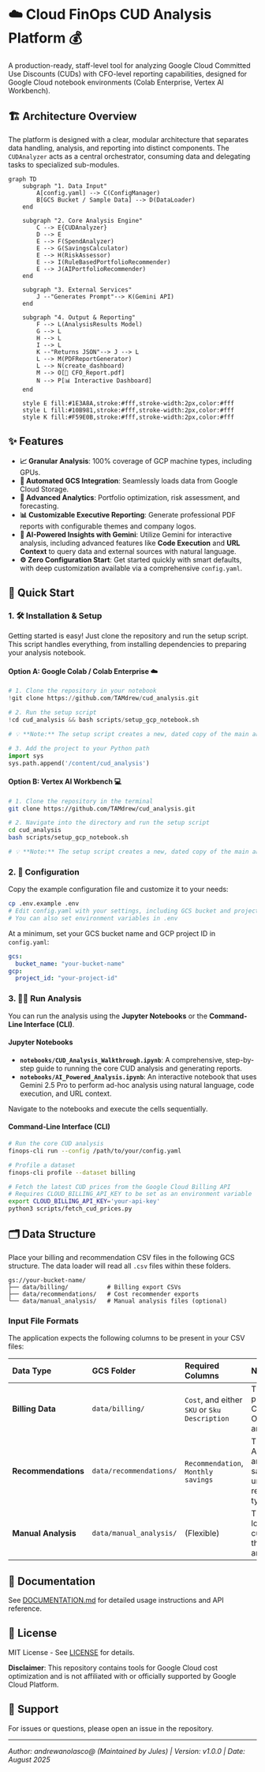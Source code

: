 # ☁️ Cloud FinOps CUD Analysis Platform 💰

A production-ready, staff-level tool for analyzing Google Cloud Committed Use Discounts (CUDs) with CFO-level reporting capabilities, designed for Google Cloud notebook environments (Colab Enterprise, Vertex AI Workbench).

## 🏗️ Architecture Overview

The platform is designed with a clear, modular architecture that separates data handling, analysis, and reporting into distinct components. The `CUDAnalyzer` acts as a central orchestrator, consuming data and delegating tasks to specialized sub-modules.

```mermaid
graph TD
    subgraph "1. Data Input"
        A[config.yaml] --> C(ConfigManager)
        B[GCS Bucket / Sample Data] --> D(DataLoader)
    end

    subgraph "2. Core Analysis Engine"
        C --> E{CUDAnalyzer}
        D --> E
        E --> F(SpendAnalyzer)
        E --> G(SavingsCalculator)
        E --> H(RiskAssessor)
        E --> I(RuleBasedPortfolioRecommender)
        E --> J(AIPortfolioRecommender)
    end

    subgraph "3. External Services"
        J --"Generates Prompt"--> K(Gemini API)
    end

    subgraph "4. Output & Reporting"
        F --> L(AnalysisResults Model)
        G --> L
        H --> L
        I --> L
        K --"Returns JSON"--> J --> L
        L --> M(PDFReportGenerator)
        L --> N(create_dashboard)
        M --> O[📄 CFO_Report.pdf]
        N --> P[📊 Interactive Dashboard]
    end

    style E fill:#1E3A8A,stroke:#fff,stroke-width:2px,color:#fff
    style L fill:#10B981,stroke:#fff,stroke-width:2px,color:#fff
    style K fill:#F59E0B,stroke:#fff,stroke-width:2px,color:#fff
```

## ✨ Features

- **📈 Granular Analysis**: 100% coverage of GCP machine types, including GPUs.
- **🔄 Automated GCS Integration**: Seamlessly loads data from Google Cloud Storage.
- **🔬 Advanced Analytics**: Portfolio optimization, risk assessment, and forecasting.
- **📊 Customizable Executive Reporting**: Generate professional PDF reports with configurable themes and company logos.
- **🤖 AI-Powered Insights with Gemini**: Utilize Gemini for interactive analysis, including advanced features like **Code Execution** and **URL Context** to query data and external sources with natural language.
- **⚙️ Zero Configuration Start**: Get started quickly with smart defaults, with deep customization available via a comprehensive `config.yaml`.

## 🚀 Quick Start

### 1. 🛠️ Installation & Setup

Getting started is easy! Just clone the repository and run the setup script. This script handles everything, from installing dependencies to preparing your analysis notebook.

#### Option A: Google Colab / Colab Enterprise ☁️
```python
# 1. Clone the repository in your notebook
!git clone https://github.com/TAMdrew/cud_analysis.git

# 2. Run the setup script
!cd cud_analysis && bash scripts/setup_gcp_notebook.sh

# 💡 **Note:** The setup script creates a new, dated copy of the main analysis notebook for you (e.g., `notebooks/2025-08_CUD_Analysis_Platform.ipynb`). This is the notebook you should use!

# 3. Add the project to your Python path
import sys
sys.path.append('/content/cud_analysis')
```

#### Option B: Vertex AI Workbench 💻
```bash
# 1. Clone the repository in the terminal
git clone https://github.com/TAMdrew/cud_analysis.git

# 2. Navigate into the directory and run the setup script
cd cud_analysis
bash scripts/setup_gcp_notebook.sh

# 💡 **Note:** The setup script creates a new, dated copy of the main analysis notebook for you (e.g., `notebooks/2025-08_CUD_Analysis_Platform.ipynb`). This is the notebook you should use!
```

### 2. 📝 Configuration

Copy the example configuration file and customize it to your needs:

```bash
cp .env.example .env
# Edit config.yaml with your settings, including GCS bucket and project ID.
# You can also set environment variables in .env
```

At a minimum, set your GCS bucket name and GCP project ID in `config.yaml`:

```yaml
gcs:
  bucket_name: "your-bucket-name"
gcp:
  project_id: "your-project-id"
```

### 3. 🏃‍♀️ Run Analysis

You can run the analysis using the **Jupyter Notebooks** or the **Command-Line Interface (CLI)**.

#### Jupyter Notebooks
- **`notebooks/CUD_Analysis_Walkthrough.ipynb`**: A comprehensive, step-by-step guide to running the core CUD analysis and generating reports.
- **`notebooks/AI_Powered_Analysis.ipynb`**: An interactive notebook that uses Gemini 2.5 Pro to perform ad-hoc analysis using natural language, code execution, and URL context.

Navigate to the notebooks and execute the cells sequentially.

#### Command-Line Interface (CLI)
```bash
# Run the core CUD analysis
finops-cli run --config /path/to/your/config.yaml

# Profile a dataset
finops-cli profile --dataset billing

# Fetch the latest CUD prices from the Google Cloud Billing API
# Requires CLOUD_BILLING_API_KEY to be set as an environment variable
export CLOUD_BILLING_API_KEY='your-api-key'
python3 scripts/fetch_cud_prices.py
```

## 🗂️ Data Structure

Place your billing and recommendation CSV files in the following GCS structure. The data loader will read all `.csv` files within these folders.

```
gs://your-bucket-name/
├── data/billing/           # Billing export CSVs
├── data/recommendations/   # Cost recommender exports
└── data/manual_analysis/   # Manual analysis files (optional)
```

### Input File Formats

The application expects the following columns to be present in your CSV files:

| Data Type          | GCS Folder              | Required Columns                        | Notes                                                                                             |
| :----------------- | :---------------------- | :-------------------------------------- | :------------------------------------------------------------------------------------------------ |
| **Billing Data**   | `data/billing/`         | `Cost`, and either `SKU` or `Sku Description` | This is the primary input for CUD analysis. Other columns are ignored.                            |
| **Recommendations**| `data/recommendations/` | `Recommendation`, `Monthly savings`     | This is for Active Assist data. The analyzer sums savings for each unique recommendation type. |
| **Manual Analysis**| `data/manual_analysis/` | (Flexible)                              | This data is loaded but not currently used in the automated analysis.                             |

## 📖 Documentation

See [DOCUMENTATION.md](DOCUMENTATION.md) for detailed usage instructions and API reference.

## 📜 License

MIT License - See [LICENSE](LICENSE) for details.

**Disclaimer**: This repository contains tools for Google Cloud cost optimization and is not affiliated with or officially supported by Google Cloud Platform.

## 💬 Support

For issues or questions, please open an issue in the repository.

---

*Author: andrewanolasco@ (Maintained by Jules) | Version: v1.0.0 | Date: August 2025*
